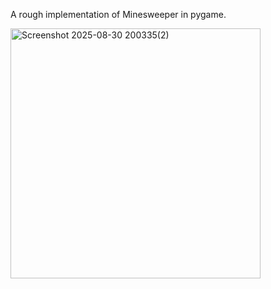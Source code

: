 A rough implementation of Minesweeper in pygame.

<img width="400" height="400" alt="Screenshot 2025-08-30 200335(2)" src="https://github.com/user-attachments/assets/f111e91b-19cc-49d3-a09b-1c98b24998fd" />
